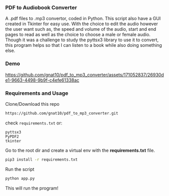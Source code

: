 ### PDF to Audiobook Converter
A .pdf files to .mp3 convertor, coded in Python. This script also have a GUI created in Tkinter for easy use. With the choice to edit the audio however the user want such as, the speed and volume of the audio, start and end pages to read as well as the choice to choose a male or female audio. Though it was a challenge to study the pyttsx3 library to use it to convert, this program helps so that I can listen to a book while also doing something else.

### Demo
https://github.com/gnat10/pdf_to_mp3_converter/assets/171052837/26930de1-9663-4498-9b9f-c4efe61338ac

### Requirements and Usage
Clone/Download this repo 
```bash
https://github.com/gnat10/pdf_to_mp3_converter.git
```
check `requirements.txt` or:
```shell
pyttsx3
PyPDF2
tkinter
```
Go to the root dir and create a virtual env with the **requirements.txt** file.
```bash
pip3 install -r requirements.txt
```
Run the script
```bash
python app.py
```
This will run the program!
